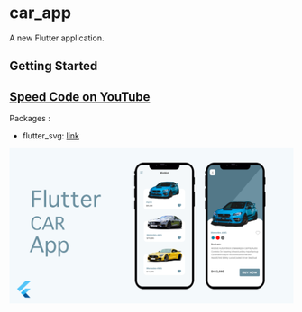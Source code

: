 # car_app

A new Flutter application.

## Getting Started

## [Speed Code on YouTube](#)

Packages :
- flutter_svg: [link](https://pub.dev/packages/flutter_svg)

![App UI](/banner.png)
